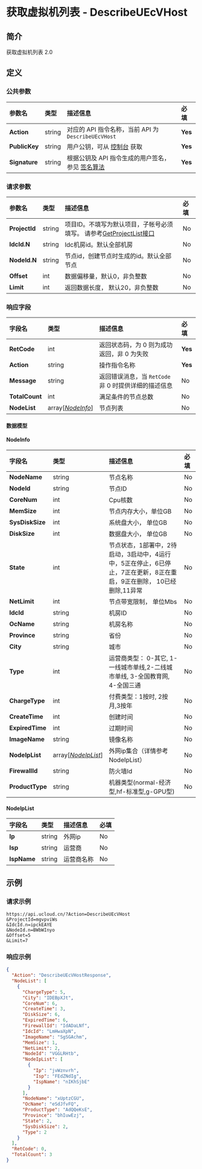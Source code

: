 # 获取虚拟机列表 - DescribeUEcVHost

## 简介

获取虚拟机列表 2.0









## 定义

### 公共参数

| 参数名 | 类型 | 描述信息 | 必填 |
|:---|:---|:---|:---|
| **Action**     | string  | 对应的 API 指令名称，当前 API 为 `DescribeUEcVHost`                        | **Yes** |
| **PublicKey**  | string  | 用户公钥，可从 [控制台](https://console.ucloud.cn/uapi/apikey) 获取                                             | **Yes** |
| **Signature**  | string  | 根据公钥及 API 指令生成的用户签名，参见 [签名算法](api/summary/signature.md)  | **Yes** |

### 请求参数

| 参数名 | 类型 | 描述信息 | 必填 |
|:---|:---|:---|:---|
| **ProjectId** | string | 项目ID。不填写为默认项目，子帐号必须填写。 请参考[GetProjectList接口](https://docs.ucloud.cn/api/summary/get_project_list) |No|
| **IdcId.N** | string | Idc机房id。默认全部机房 |No|
| **NodeId.N** | string | 节点id，创建节点时生成的id。默认全部节点 |No|
| **Offset** | int | 数据偏移量，默认0，非负整数 |No|
| **Limit** | int | 返回数据长度， 默认20，非负整数 |No|

### 响应字段

| 字段名 | 类型 | 描述信息 | 必填 |
|:---|:---|:---|:---|
| **RetCode** | int | 返回状态码，为 0 则为成功返回，非 0 为失败 |**Yes**|
| **Action** | string | 操作指令名称 |**Yes**|
| **Message** | string | 返回错误消息，当 `RetCode` 非 0 时提供详细的描述信息 |No|
| **TotalCount** | int | 满足条件的节点总数 |No|
| **NodeList** | array[[*NodeInfo*](#NodeInfo)] | 节点列表 |No|

#### 数据模型


#### NodeInfo

| 字段名 | 类型 | 描述信息 | 必填 |
|:---|:---|:---|:---|
| **NodeName** | string | 节点名称 |No|
| **NodeId** | string | 节点ID |No|
| **CoreNum** | int | Cpu核数 |No|
| **MemSize** | int | 节点内存大小，单位GB |No|
| **SysDiskSize** | int | 系统盘大小， 单位GB |No|
| **DiskSize** | int | 数据盘大小， 单位GB |No|
| **State** | int | 节点状态，1部署中，2待启动，3启动中，4运行中，5正在停止，6已停止，7正在更新，8正在重启，9正在删除， 10已经删除,11异常 |No|
| **NetLimit** | int | 节点带宽限制， 单位Mbs |No|
| **IdcId** | string | 机房ID |No|
| **OcName** | string | 机房名称 |No|
| **Province** | string | 省份 |No|
| **City** | string | 城市 |No|
| **Type** | int | 运营商类型： 0-其它, 1-一线城市单线,2-二线城市单线, 3-全国教育网, 4-全国三通 |No|
| **ChargeType** | int | 付费类型：1按时, 2按月,3按年 |No|
| **CreateTime** | int | 创建时间 |No|
| **ExpiredTime** | int | 过期时间 |No|
| **ImageName** | string | 镜像名称 |No|
| **NodeIpList** | array[[*NodeIpList*](#NodeIpList)] | 外网ip集合（详情参考NodeIpList） |No|
| **FirewallId** | string | 防火墙Id |No|
| **ProductType** | string | 机器类型(normal-经济型,hf-标准型,g-GPU型) |No|

#### NodeIpList

| 字段名 | 类型 | 描述信息 | 必填 |
|:---|:---|:---|:---|
| **Ip** | string | 外网ip |No|
| **Isp** | string | 运营商 |No|
| **IspName** | string | 运营商名称 |No|

## 示例

### 请求示例
    
```
https://api.ucloud.cn/?Action=DescribeUEcVHost
&ProjectId=mgvpviWs
&IdcId.n=ipckEAYE
&NodeId.n=BWbWInyo
&Offset=5
&Limit=7
```

### 响应示例
    
```json
{
  "Action": "DescribeUEcVHostResponse",
  "NodeList": [
    {
      "ChargeType": 5,
      "City": "IDEBpXJt",
      "CoreNum": 6,
      "CreateTime": 3,
      "DiskSize": 6,
      "ExpiredTime": 6,
      "FirewallId": "IdADaLNf",
      "IdcId": "LmHwaXpN",
      "ImageName": "SgSGAchm",
      "MemSize": 1,
      "NetLimit": 2,
      "NodeId": "VGGLRHtb",
      "NodeIpList": [
        {
          "Ip": "jvWznvrh",
          "Isp": "FEdZNdIg",
          "IspName": "nIKhSjbE"
        }
      ],
      "NodeName": "xUptzCGU",
      "OcName": "eSdJfvFQ",
      "ProductType": "AdQQeKsE",
      "Province": "bhIuwEzj",
      "State": 2,
      "SysDiskSize": 2,
      "Type": 2
    }
  ],
  "RetCode": 0,
  "TotalCount": 3
}
```





